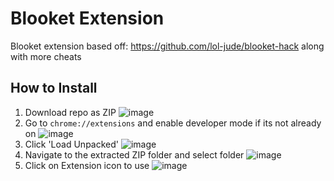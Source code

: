 # Blooket Extension
Blooket extension based off: https://github.com/lol-jude/blooket-hack along with more cheats

## How to Install

1. Download repo as ZIP ![image](https://user-images.githubusercontent.com/49218878/137042579-0f79cf75-e5e9-4bac-8e84-03d025517f63.png)
2. Go to `chrome://extensions` and enable developer mode if its not already on ![image](https://user-images.githubusercontent.com/49218878/137042614-44fe0625-f39d-4772-bafc-9d582f8f916a.png)
3. Click 'Load Unpacked' ![image](https://user-images.githubusercontent.com/49218878/137042636-d9ac1db3-9d44-4851-a793-fed0980f03bd.png)
4. Navigate to the extracted ZIP folder and select folder ![image](https://user-images.githubusercontent.com/49218878/137043106-321800e7-12b5-4fd1-b47d-a673325212f5.png)
5. Click on Extension icon to use ![image](https://user-images.githubusercontent.com/49218878/137043399-2564312f-1125-4285-bf74-25de172fff69.png)
